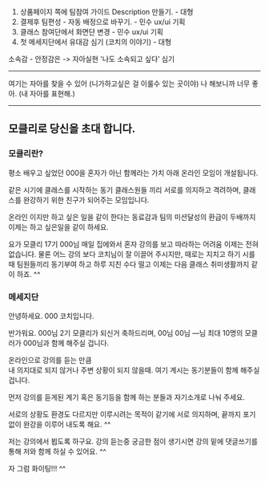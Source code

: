 1. 상품페이지 쪽에 팀참여 가이드 Description 만들기. - 대형
2. 결제후 팀편성 - 자동 배정으로 바꾸기.  - 민수 ux/ui 기획
3. 클래스 참여단에서 화면단 변경 - 민수 ux/ui 기획
4. 첫 메세지단에서 유대감 심기 (코치의 이야기) - 대형

소속감 - 안정감은 -> 자아실현
'나도 소속되고 싶다’ 심기

---------------------------------------------------------------------

여기는 자아를 찾을 수 있어 (니가하고싶은 걸 이룰수 있는 곳이야) 
나 해보니까 너무 좋아. (내 자아를 표현해.)

------------------------------------------------------------

## 모클리로 당신을 초대 합니다. 

### 모클리란?

평소 배우고 싶었던 000을 
혼자가 아닌 함께라는 가치 아래 
온라인 모임이 개설됩니다.

같은 시기에 클래스를 시작하는 동기 
클래스원들 끼리 서로를 의지하고
격려하며, 클래스를 완강하기 위한
친구가 되어주는 모임입니다.

온라인 이지만 하고 싶은 일을 같이 한다는
동료감과 팀의 미션달성의 환급이 두배까지
이제는 하고 싶은일을 같이 하세요.  


요가 모클리 17기 000님
매일 집에와서 혼자 강의를 보고 따라하는 어려움
이제는 전혀 없습니다. 물론 어느 강의 보다
코치님이 잘 이끌어 주시지만, 때로는 지치고 
하기 시를때 팀원들끼리 동기부여 하고 
하루 지친 수다 떨고 이제는 다음 클래스
취미생활까지 같이 하죠. ^^

### 메세지단

안녕하세요. 000 코치입니다. 

반가워요. 000님
2기 모클리가 되신거 축하드리며, 
00님 00님 —님 최대 10명의 모클러가
000님과 함께 해주실 겁니다. 

온라인으로 강의를 듣는 만큼  
내 의지대로 되지 않거나 
주변 상황이 되지 않을때. 
여기 계시는 동기분들이 함께 해주실 겁니다. 

먼저 강의를 듣게된 계기 혹은 동기등을 
함께 하는 분들과 자기소개로 나눠 주세요. 

서로의 상황도 환경도 다르지만 
이루시려는 목적이 같기에 서로 의지하며, 
끝까지 포기없이 완강을 이루어 내도록 해요. ^^

저는 강의에서 뵙도록 하구요. 강의 듣는중 궁금한
점이 생기시면 강의 밑에 댓글쓰기를 통해 저와
함께 하실 수 있어요. ^^

자 그럼 화이팅!!! ^^


